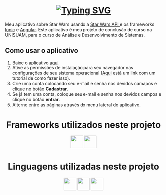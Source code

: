 <h1 align="center"><a href="https://git.io/typing-svg"><img src="https://readme-typing-svg.demolab.com?font=Jetbrains+Mono&size=30&duration=4000&pause=1000&color=FFCB00&center=true&vCenter=true&width=435&lines=Star+Wars+App" alt="Typing SVG" /></a></h1>
Meu aplicativo sobre Star Wars usando a  <a href="https://swapi.dev">Star Wars API </a>  e os frameworks <a href="https://www.ionicframework.com">Ionic</a> e <a href="https://angular.io">Angular</a>.
Este aplicativo é meu projeto de conclusão de curso na UNISUAM, para o curso de Análise e Desenvolvimento de Sistemas.

<h2>Como usar o aplicativo</h2>
<ol>
  <li>Baixe o aplicativo <a href="https://github.com/samuelfcosta18/starwars-app/releases">aqui</a></li>
  <li>Ative as permissões de instalação para seu navegador nas configurações de seu sistema operacional (<a href="https://tecnoblog.net/responde/como-permitir-a-instalacao-de-apps-de-fontes-desconhecidas-no-android/">Aqui</a> está um link com um tutorial de como fazer isso).</li>
  <li>Crie uma conta colocando seu e-mail e senha nos devidos camapos e clique no botão <b>Cadastrar</b>.</li>
  <li>Se já tem uma conta, coloque seu e-mail e senha nos devidos campos e clique no botão <b>entrar</b>.</li>
  <li>Alterne entre as páginas através do menu lateral do aplicativo.</li>
  
</ol>
<h1 align="center">Frameworks utilizados neste projeto</h1>
<p align="center">
<img height="40" width="40" src="https://cdn.simpleicons.org/ionic/32f0ff" />
<img height="40" width="40" src="https://cdn.simpleicons.org/angular/32f0ff" />
</p>
<h1 align="center">Linguagens utilizadas neste projeto</h1>
<p align="center">
  <img height="40" width="40" src="https://cdn.simpleicons.org/html5/32f0ff" /> 
  <img height="40" width="40" src="https://cdn.simpleicons.org/css3/32f0ff"/> 
  <img height="40" width="40" src="https://cdn.simpleicons.org/typescript/32f0ff"/>
</p>
